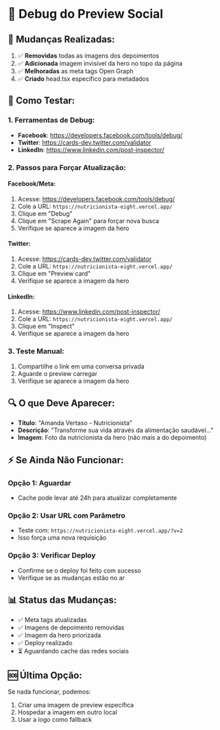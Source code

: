 # 🔧 Debug do Preview Social

## 🚨 Mudanças Realizadas:

1. ✅ **Removidas** todas as imagens dos depoimentos
2. ✅ **Adicionada** imagem invisível da hero no topo da página
3. ✅ **Melhoradas** as meta tags Open Graph
4. ✅ **Criado** head.tsx específico para metadados

## 🧪 Como Testar:

### 1. Ferramentas de Debug:
- **Facebook**: https://developers.facebook.com/tools/debug/
- **Twitter**: https://cards-dev.twitter.com/validator
- **LinkedIn**: https://www.linkedin.com/post-inspector/

### 2. Passos para Forçar Atualização:

#### Facebook/Meta:
1. Acesse: https://developers.facebook.com/tools/debug/
2. Cole a URL: `https://nutricionista-eight.vercel.app/`
3. Clique em "Debug"
4. Clique em "Scrape Again" para forçar nova busca
5. Verifique se aparece a imagem da hero

#### Twitter:
1. Acesse: https://cards-dev.twitter.com/validator
2. Cole a URL: `https://nutricionista-eight.vercel.app/`
3. Clique em "Preview card"
4. Verifique se aparece a imagem da hero

#### LinkedIn:
1. Acesse: https://www.linkedin.com/post-inspector/
2. Cole a URL: `https://nutricionista-eight.vercel.app/`
3. Clique em "Inspect"
4. Verifique se aparece a imagem da hero

### 3. Teste Manual:
1. Compartilhe o link em uma conversa privada
2. Aguarde o preview carregar
3. Verifique se aparece a imagem da hero

## 🔍 O que Deve Aparecer:

- **Título**: "Amanda Vertaso - Nutricionista"
- **Descrição**: "Transforme sua vida através da alimentação saudável..."
- **Imagem**: Foto da nutricionista da hero (não mais a do depoimento)

## ⚡ Se Ainda Não Funcionar:

### Opção 1: Aguardar
- Cache pode levar até 24h para atualizar completamente

### Opção 2: Usar URL com Parâmetro
- Teste com: `https://nutricionista-eight.vercel.app/?v=2`
- Isso força uma nova requisição

### Opção 3: Verificar Deploy
- Confirme se o deploy foi feito com sucesso
- Verifique se as mudanças estão no ar

## 📊 Status das Mudanças:

- ✅ Meta tags atualizadas
- ✅ Imagens de depoimento removidas
- ✅ Imagem da hero priorizada
- ✅ Deploy realizado
- ⏳ Aguardando cache das redes sociais

## 🆘 Última Opção:

Se nada funcionar, podemos:
1. Criar uma imagem de preview específica
2. Hospedar a imagem em outro local
3. Usar a logo como fallback